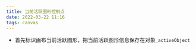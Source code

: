 ```yaml
---
title: 当前活跃图形控制点
date: 2022-03-22 11:16
tags: canvas 
---
```

- 首先标识画布当前活跃图形，把当前活跃图形信息保存在对象`_activeObject`